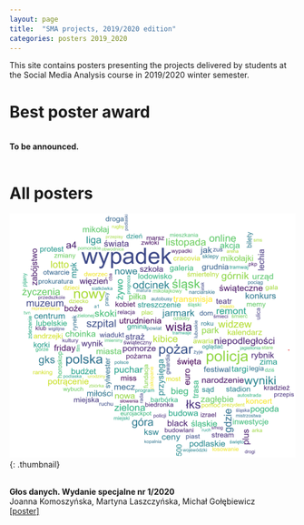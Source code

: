 ```yaml
---
layout: page
title:  "SMA projects, 2019/2020 edition"
categories: posters 2019_2020
---
```

<style>
  .thumbnail{
    width:40%;
    height:40%;
    float: left;
    border: 0px solid;
    border-color: #ccc;
    margin-right: 3%;
    margin-left: 5%;
  }
  .description{
    margin-top: 20px;
    padding-top: 50px;
  }

</style>

This site contains posters presenting the projects delivered by students at the Social Media Analysis course in 2019/2020 winter semester.  

# Best poster award 

<p style=".description"><br><b>To be announced. </b><br />
 <br />
</p>    

# All posters

![](/posters/2019_2020/th/glos_danych.png){: .thumbnail}  
<p style=".description"><br><b>Głos danych. Wydanie specjalne nr 1/2020</b><br />
Joanna Komoszyńska, Martyna Laszczyńska, Michał Gołębiewicz <br />
<a href="">[poster]</a>
<br>
<br>
<br>
</p> 